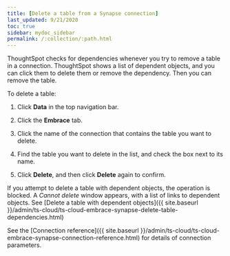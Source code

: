 ```yaml
---
title: [Delete a table from a Synapse connection]
last_updated: 9/21/2020
toc: true
sidebar: mydoc_sidebar
permalink: /:collection/:path.html
---
```


ThoughtSpot checks for dependencies whenever you try to remove a table in a connection. ThoughtSpot shows a list of dependent objects, and you can click them to delete them or remove the dependency. Then you can remove the table.

To delete a table:

1. Click **Data** in the top navigation bar.

2. Click the **Embrace** tab.

3. Click the name of the connection that contains the table you want to delete.

4. Find the table you want to delete in the list, and check the box next to its name.

5. Click **Delete**, and then click **Delete** again to confirm.

If you attempt to delete a table with dependent objects, the operation is blocked. A *Cannot delete* window appears, with a list of links to dependent objects. See [Delete a table with dependent objects]({{ site.baseurl }}/admin/ts-cloud/ts-cloud-embrace-synapse-delete-table-dependencies.html)

See the [Connection reference]({{ site.baseurl }}/admin/ts-cloud/ts-cloud-embrace-synapse-connection-reference.html) for details of connection parameters.
